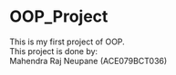 # OOP_Project
This is my first project of OOP.
<br>
This project is done by:
<br>
Mahendra Raj Neupane (ACE079BCT036)
